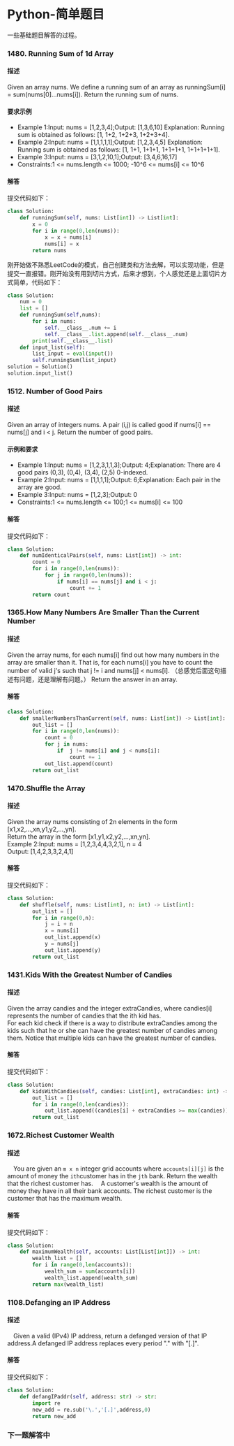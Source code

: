 # Python-简单题目
一些基础题目解答的过程。
### 1480. Running Sum of 1d Array
#### 描述
Given an array nums. We define a running sum of an array as runningSum[i] = sum(nums[0]…nums[i]).
Return the running sum of nums.
#### 要求示例
- Example 1:Input: nums = [1,2,3,4];Output: [1,3,6,10]
Explanation: Running sum is obtained as follows: [1, 1+2, 1+2+3, 1+2+3+4].
- Example 2:Input: nums = [1,1,1,1,1];Output: [1,2,3,4,5]
Explanation: Running sum is obtained as follows: [1, 1+1, 1+1+1, 1+1+1+1, 1+1+1+1+1].
- Example 3:Input: nums = [3,1,2,10,1];Output: [3,4,6,16,17]
- Constraints:1 <= nums.length <= 1000; -10^6 <= nums[i] <= 10^6

#### 解答
提交代码如下：
```python
class Solution:
    def runningSum(self, nums: List[int]) -> List[int]:
        x = 0 
        for i in range(0,len(nums)):
            x = x + nums[i]
            nums[i] = x
        return nums
```
刚开始做不熟悉LeetCode的模式，自己创建类和方法去解，可以实现功能，但是提交一直报错。刚开始没有用到切片方式，后来才想到，个人感觉还是上面切片方式简单，代码如下：
```python
class Solution:
    num = 0
    list = []
    def runningSum(self,nums):
        for i in nums:
            self.__class__.num += i
            self.__class__.list.append(self.__class__.num)
        print(self.__class__.list)
    def input_list(self):
        list_input = eval(input())
        self.runningSum(list_input)
solution = Solution()
solution.input_list()
```
### 1512. Number of Good Pairs
#### 描述
Given an array of integers nums.
A pair (i,j) is called good if nums[i] == nums[j] and i < j.
Return the number of good pairs.
#### 示例和要求
- Example 1:Input: nums = [1,2,3,1,1,3];Output: 4;Explanation: There are 4 good pairs (0,3), (0,4), (3,4), (2,5) 0-indexed.
- Example 2:Input: nums = [1,1,1,1];Output: 6;Explanation: Each pair in the array are good.
- Example 3:Input: nums = [1,2,3];Output: 0
- Constraints:1 <= nums.length <= 100;1 <= nums[i] <= 100

#### 解答
提交代码如下：
```python
class Solution:
    def numIdenticalPairs(self, nums: List[int]) -> int:
        count = 0
        for i in range(0,len(nums)):
            for j in range(0,len(nums)):
                if nums[i] == nums[j] and i < j:
                    count += 1
        return count
```
### 1365.How Many Numbers Are Smaller Than the Current Number

#### 描述
Given the array nums, for each nums[i] find out how many numbers in the array are smaller than it. That is, for each nums[i] you have to count the number of valid j's such that j != i and nums[j] < nums[i].
（总感觉后面这句描述有问题，还是理解有问题。）
Return the answer in an array.

#### 解答
```python
class Solution:
    def smallerNumbersThanCurrent(self, nums: List[int]) -> List[int]:
        out_list = []
        for i in range(0,len(nums)):
            count = 0
            for j in nums:
                if  j != nums[i] and j < nums[i]:
                    count += 1
            out_list.append(count)
        return out_list
```
### 1470.Shuffle the Array
#### 描述
Given the array nums consisting of 2n elements in the form [x1,x2,...,xn,y1,y2,...,yn].     
Return the array in the form [x1,y1,x2,y2,...,xn,yn].   
Example 2:Input: nums = [1,2,3,4,4,3,2,1], n = 4      
Output: [1,4,2,3,3,2,4,1]     
#### 解答
提交代码如下：
```python
class Solution:
    def shuffle(self, nums: List[int], n: int) -> List[int]: 
        out_list = []
        for i in range(0,n):
            j = i + n
            x = nums[i]
            out_list.append(x)
            y = nums[j]
            out_list.append(y)
        return out_list
```
### 1431.Kids With the Greatest Number of Candies
#### 描述
Given the array candies and the integer extraCandies, where candies[i] represents the number of candies that the ith kid has.         
For each kid check if there is a way to distribute extraCandies among the kids such that he or she can have the greatest number of candies among them. Notice that multiple kids can have the greatest number of candies.   
#### 解答
提交代码如下：
```python
class Solution:
    def kidsWithCandies(self, candies: List[int], extraCandies: int) -> List[bool]: 
        out_list = []
        for i in range(0,len(candies)):
            out_list.append((candies[i] + extraCandies >= max(candies)))
        return out_list    
```
### 1672.Richest Customer Wealth
#### 描述
&#8195;You are given an `m x n` integer grid accounts where `accounts[i][j]` is the amount of money the `i​​​​​​​​​​​th`​​​​ customer has in the `j​​​​​​​​​​​th`​​​​ bank. Return the wealth that the richest customer has.
&#8195;A customer's wealth is the amount of money they have in all their bank accounts. The richest customer is the customer that has the maximum wealth.
#### 解答
提交代码如下：
```python
class Solution:
    def maximumWealth(self, accounts: List[List[int]]) -> int:
        wealth_list = []
        for i in range(0,len(accounts)):
            wealth_sum = sum(accounts[i])
            wealth_list.append(wealth_sum)
        return max(wealth_list)
```
### 1108.Defanging an IP Address
#### 描述
&#8195;Given a valid (IPv4) IP address, return a defanged version of that IP address.A defanged IP address replaces every period "." with "[.]".
#### 解答
提交代码如下：
```python
class Solution:
    def defangIPaddr(self, address: str) -> str:
        import re
        new_add = re.sub('\.','[.]',address,0)
        return new_add
```
### 下一题解答中
